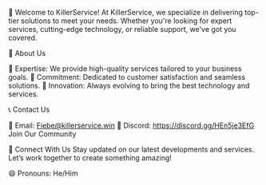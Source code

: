 👋 Welcome to KillerService!
At KillerService, we specialize in delivering top-tier solutions to meet your needs. Whether you're looking for expert services, cutting-edge technology, or reliable support, we've got you covered.

🚀 About Us

🔹 Expertise: We provide high-quality services tailored to your business goals.
🔹 Commitment: Dedicated to customer satisfaction and seamless solutions.
🔹 Innovation: Always evolving to bring the best technology and services.

📞 Contact Us

📧 Email: Fiebe@killerservice.win
💬 Discord: https://discord.gg/HEn5je3EfG
 Join Our Community

🔗 Connect With Us
 Stay updated on our latest developments and services. Let’s work together to create something amazing!

😄 Pronouns: He/Him


